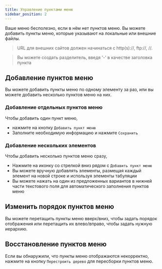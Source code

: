 ```yaml
---
title: Управление пунктами меню
sidebar_position: 2
---
```


Ваше меню бесполезно, если в нём нет пунктов меню. Вы можете добавить пункты меню, которые указывают на локальные или внешние файлы.

> URL для внешних сайтов должен начинаться с http(s)://, ftp://, //.

> Вы можете создать разделитель, введя '-' в качестве заголовка пункта

## Добавление пунктов меню
Вы можете добавить пункты меню по одному элементу за раз, или вы можете добавить несколько пунктов меню на них.

### Добавление отдельных пунктов меню
Чтобы добавить один пункт меню,
* нажмите на кнопку `Добавить пункт меню`
* Заполните необходимую информацию и нажмите `Сохранить`

### Добавление нескольких элементов
Чтобы добавить несколько пунктов меню сразу,
* Нажмите на иконку со стрелкой вниз рядом с `Добавить пункт меню`
* Вы можете вручную добавлять элементы, размещая каждый элемент на новой строке и используя элементы табуляции
* Вы можете нажать на один из предложенных вариантов в нижней части текстового поля для автоматического заполнения пунктов меню

## Изменить порядок пунктов меню
Вы можете перетащить пункты меню вверх/вниз, чтобы задать порядок отображения или перетащить их влево/вправо, чтобы задать нужную иерархию.

## Восстановление пунктов меню
Если вы обнаружили, что пункты меню отображаются некорректно, нажмите на кнопку `Перестроить дерево` для пересборки пунктов меню.
